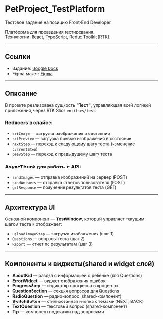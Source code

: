 # PetProject_TestPlatform

Тестовое задание на позицию Front-End Developer

Платформа для проведения тестирования.  
Технологии: React, TypeScript, Redux Toolkit (RTK).

---

## Ссылки

- Задание: [Google Docs](https://docs.google.com/document/d/1sBXZO9LXpa20HzCEm6oYEkT5vymjdQFpDjOhHUs5u8w/edit?tab=t.0)  
- Figma макет: [Figma](https://www.figma.com/design/N0OmXqflTC6blymmTCPm4Q/AI-test-landing?node-id=1-1762&t=oSz4k4HVySILjCBH-0)

---

## Описание

В проекте реализована сущность **"Тест"**, управляющая всей логикой приложения, через RTK Slice `entities/test`.

### Reducers в слайсе:

- `setImage` — загрузка изображения в состояние  
- `setPreview` — загрузка превью изображения в состояние  
- `nextStep` — переход к следующему шагу теста (изменение `currentStep`)  
- `prevStep` — переход к предыдущему шагу теста  

### AsyncThunk для работы с API:

- `sendImages` — отправка изображений на сервер (POST)  
- `sendAnswers` — отправка ответов пользователя (POST)  
- `getResponse` — получение результатов теста (GET)  

---

## Архитектура UI

Основной компонент — **TestWindow**, который управляет текущим шагом теста и отображает:

- `uploadImageStep` — загрузка изображения (шаг 1)  
- `Questions` — вопросы теста (шаг 2)  
- `Report` — отчет по результатам (шаг 3)  

---

## Компоненты и виджеты(shared и widget слой)

- **AboutKid** — раздел с информацией о ребенке (для Questions)  
- **ErrorWidget** — виджет отображения ошибок  
- **ProgressStep** — индикатор прогресса в процентах  
- **QuestionSection** — секция вопросов для Questions  
- **RadioQuestion** — радио-вопрос (shared-компонент)  
- **SwitchButton** — стилизованная кнопка с темами (NEXT, BACK)  
- **TextQuestion** — текстовый вопрос (shared-компонент)  
- **Tip** — компонент подсказки над вопросами  

